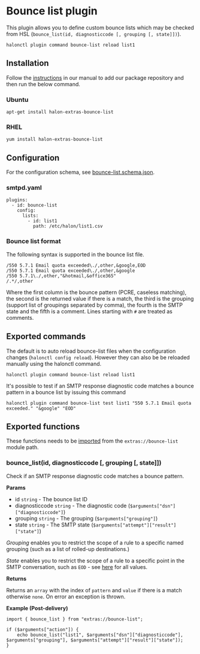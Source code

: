 # Bounce list plugin

This plugin allows you to define custom bounce lists which may be checked from HSL (```bounce_list(id, diagnosticcode [, grouping [, state]])```).

```
halonctl plugin command bounce-list reload list1
```

## Installation

Follow the [instructions](https://docs.halon.io/manual/comp_install.html#installation) in our manual to add our package repository and then run the below command.

### Ubuntu

```
apt-get install halon-extras-bounce-list
```

### RHEL

```
yum install halon-extras-bounce-list
```

## Configuration

For the configuration schema, see [bounce-list.schema.json](bounce-list.schema.json).

### smtpd.yaml

```
plugins:
  - id: bounce-list
    config:
      lists:
        - id: list1
          path: /etc/halon/list1.csv
```

### Bounce list format

The following syntax is supported in the bounce list file.

```
/550 5.7.1 Email quota exceeded\./,other,&google,EOD
/550 5.7.1 Email quota exceeded\./,other,&google
/550 5.7.1\./,other,"&hotmail,&office365"
/.*/,other
```

Where the first column is the bounce pattern (PCRE, caseless matching), the second is the returned value if there is a match, the third is the grouping (support list of groupings separated by comma), the fourth is the SMTP state and the fifth is a comment. Lines starting with `#` are treated as comments.

## Exported commands

The default is to auto reload bounce-list files when the configuration changes (`halonctl config reload`). However they can also be be reloaded manually using the halonctl command.

```
halonctl plugin command bounce-list reload list1
```

It's possible to test if an SMTP response diagnostic code matches a bounce pattern in a bounce list by issuing this command

```
halonctl plugin command bounce-list test list1 "550 5.7.1 Email quota exceeded." "&google" "EOD"
```

## Exported functions

These functions needs to be [imported](https://docs.halon.io/hsl/structures.html#import) from the `extras://bounce-list` module path.

### bounce_list(id, diagnosticcode [, grouping [, state]])

Check if an SMTP response diagnostic code matches a bounce pattern.

**Params**

- id `string` - The bounce list ID
- diagnosticcode `string` - The diagnostic code (`$arguments["dsn"]["diagnosticcode"]`)
- grouping `string` - The grouping (`$arguments["grouping"]`)
- state `string` - The SMTP state (`$arguments["attempt"]["result"]["state"]`)

_Grouping_ enables you to restrict the scope of a rule to a specific named grouping (such as a list of rolled-up destinations.)

_State_ enables you to restrict the scope of a rule to a specific point in the SMTP conversation, such as `EOD` - see [here](https://docs.halon.io/hsl/postdelivery.html?highlight=attempt%20result%20state#smtp-states) for all values.

**Returns**

Returns an `array` with the index of `pattern` and `value` if there is a match otherwise `none`. On error an exception is thrown.

**Example (Post-delivery)**

```
import { bounce_list } from "extras://bounce-list";

if ($arguments["action"]) {
    echo bounce_list("list1", $arguments["dsn"]["diagnosticcode"], $arguments["grouping"], $arguments["attempt"]["result"]["state"]);
}
```
